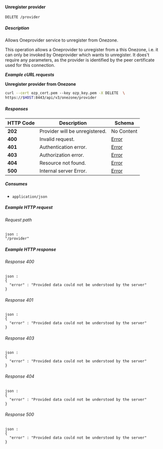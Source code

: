 
<a name="unregister_provider"></a>
#### Unregister provider
```
DELETE /provider
```


##### Description
Allows Oneprovider service to unregister from Onezone.

This operation allows a Oneprovider to unregister from a this Onezone, i.e.
it can only be invoked by Oneprovider which wants to unregister. It does't
require any parameters, as the provider is identified by the peer
certificate used for this connection.

***Example cURL requests***

**Unregister provider from Onezone**
```bash
curl --cert ozp_cert.pem --key ozp_key.pem -X DELETE  \
https://$HOST:8443/api/v3/onezone/provider
```


##### Responses

|HTTP Code|Description|Schema|
|---|---|---|
|**202**|Provider will be unregistered.|No Content|
|**400**|Invalid request.|[Error](../definitions/Error.md#error)|
|**401**|Authentication error.|[Error](../definitions/Error.md#error)|
|**403**|Authorization error.|[Error](../definitions/Error.md#error)|
|**404**|Resource not found.|[Error](../definitions/Error.md#error)|
|**500**|Internal server Error.|[Error](../definitions/Error.md#error)|


##### Consumes

* `application/json`


##### Example HTTP request

###### Request path
```
json :
"/provider"
```


##### Example HTTP response

###### Response 400
```
json :
{
  "error" : "Provided data could not be understood by the server"
}
```


###### Response 401
```
json :
{
  "error" : "Provided data could not be understood by the server"
}
```


###### Response 403
```
json :
{
  "error" : "Provided data could not be understood by the server"
}
```


###### Response 404
```
json :
{
  "error" : "Provided data could not be understood by the server"
}
```


###### Response 500
```
json :
{
  "error" : "Provided data could not be understood by the server"
}
```



